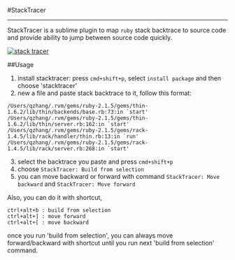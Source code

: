 #StackTracer

--------------
StackTracer is a sublime plugin to map `ruby` stack backtrace to source code and provide ability to jump between source code quickly.

[![stack tracer](https://nj02all01.baidupcs.com/file/e85af0afb82d4c64fb939317087cf9da?bkt=p3-1400e85af0afb82d4c64fb939317087cf9da8872af3500000003bee7&fid=4245593588-250528-600021547490080&time=1495115748&sign=FDTAXGERLBHS-DCb740ccc5511e5e8fedcff06b081203-xgl9h8ucz8WBJT49g6o0xxy7JWU%3D&to=69&size=245479&sta_dx=245479&sta_cs=1&sta_ft=jpg&sta_ct=0&sta_mt=0&fm2=MH,Nanjing02,Netizen-anywhere,,beijing,cnc&newver=1&newfm=1&secfm=1&flow_ver=3&pkey=1400e85af0afb82d4c64fb939317087cf9da8872af3500000003bee7&sl=76480590&expires=8h&rt=pr&r=229404829&mlogid=3198609294496334832&vuk=4245593588&vbdid=1355571126&fin=%E6%88%AA%E5%9B%BE+2017-05-18+21%E6%97%B655%E5%88%8619%E7%A7%92.jpg&fn=%E6%88%AA%E5%9B%BE+2017-05-18+21%E6%97%B655%E5%88%8619%E7%A7%92.jpg&rtype=1&iv=0&dp-logid=3198609294496334832&dp-callid=0.1.1&hps=1&csl=80&csign=s0ILJ3mG0HUZ2O0S3vp4i8yKWEg%3D&by=themis)](http://recordit.co/WajAtOauVO)

##Usage
1. install stacktracer: press `cmd+shift+p`, select `install package` and then choose 'stacktracer'
2. new a file and paste stack backtrace to it, follow this format:
  ```
  /Users/qzhang/.rvm/gems/ruby-2.1.5/gems/thin-1.6.2/lib/thin/backends/base.rb:73:in `start'
  /Users/qzhang/.rvm/gems/ruby-2.1.5/gems/thin-1.6.2/lib/thin/server.rb:162:in `start'
  /Users/qzhang/.rvm/gems/ruby-2.1.5/gems/rack-1.4.5/lib/rack/handler/thin.rb:13:in `run'
  /Users/qzhang/.rvm/gems/ruby-2.1.5/gems/rack-1.4.5/lib/rack/server.rb:268:in `start'
  ```
3. select the backtrace you paste and press `cmd+shift+p`
4. choose `StackTracer: Build from selection`
5. you can move backward or forward with command `StackTracer: Move backward` and `StackTracer: Move forward`

Also, you can do it with shortcut,
```
ctrl+alt+b : build from selection
ctrl+alt+] : move forward
ctrl+alt+[ : move backward
```

once you run 'build from selection', you can always move forward/backward with shortcut until you run next 'build from selection' command.